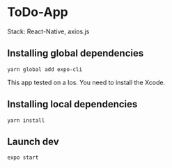 # ToDo-App
Stack: React-Native, axios.js

## Installing global dependencies
```
yarn global add expo-cli
```
This app tested on a Ios. You need to install the Xcode.

## Installing local dependencies
```
yarn install
```

## Launch dev
```
expo start
```

